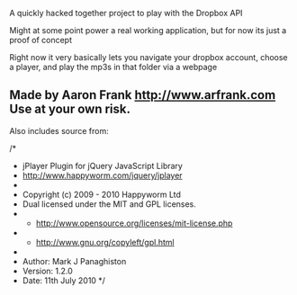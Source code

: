 A quickly hacked together project to play with the Dropbox API

Might at some point power a real working application, but for now its just a proof of concept

Right now it very basically lets you navigate your dropbox account, choose a player, and play the mp3s in that folder via a webpage

Made by Aaron Frank
http://www.arfrank.com
Use at your own risk.
---------------------


Also includes source from:

/*
 * jPlayer Plugin for jQuery JavaScript Library
 * http://www.happyworm.com/jquery/jplayer
 *
 * Copyright (c) 2009 - 2010 Happyworm Ltd
 * Dual licensed under the MIT and GPL licenses.
 *  - http://www.opensource.org/licenses/mit-license.php
 *  - http://www.gnu.org/copyleft/gpl.html
 *
 * Author: Mark J Panaghiston
 * Version: 1.2.0
 * Date: 11th July 2010
 */
